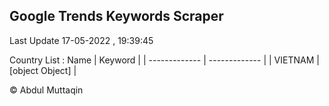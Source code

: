 

## Google Trends Keywords Scraper 
 
Last Update 17-05-2022 , 19:39:45

Country List :
 Name  | Keyword |
| ------------- | ------------- |
| VIETNAM | [object Object] |



© Abdul Muttaqin 
